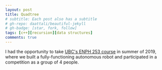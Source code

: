 ```yaml
---
layout: post
title: Quadtree
# subtitle: Each post also has a subtitle
# gh-repo: daattali/beautiful-jekyll
# gh-badge: [star, fork, follow]
tags: [c++][recursion][data structures]
comments: true
---
```


I had the opportunity to take [UBC's ENPH 253 course](https://courses.students.ubc.ca/cs/courseschedule?pname=subjarea&tname=subj-course&dept=ENPH&course=253) in summer of 2019, where we built a fully-functioning autonomous robot and participated in a competition as a group of 4 people.
